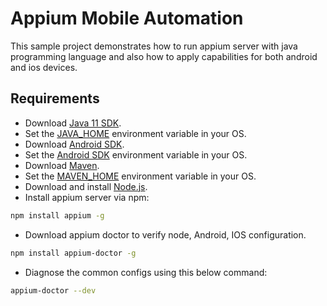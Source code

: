 # Appium Mobile Automation

This sample project demonstrates how to run appium server with java programming language and also how to apply capabilities for both android and ios devices.

## Requirements

- Download  [Java 11 SDK](https://adoptopenjdk.net/).
- Set the [JAVA_HOME](https://docs.oracle.com/cd/E19182-01/821-0917/inst_jdk_javahome_t/index.html) environment variable in your OS.
- Download [Android SDK](https://developer.android.com/studio).
- Set the [Android SDK](https://developer.android.com/studio/command-line/variables#android_sdk_root) environment variable in your OS.
- Download [Maven](https://maven.apache.org/download.cgi).
- Set the [MAVEN_HOME](https://maven.apache.org/install.html) environment variable in your OS.
- Download and install [Node.js](https://nodejs.org/en/).
- Install appium server via npm:

```sh
npm install appium -g
```

- Download appium doctor to verify node, Android, IOS configuration.

```sh
npm install appium-doctor -g
```

- Diagnose the common configs using this below command:

```sh
appium-doctor --dev
```
